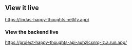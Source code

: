 ## View it live

https://lindas-happy-thoughts.netlify.app/

### View the backend live

https://project-happy-thoughts-api-auhzlcxnrq-lz.a.run.app/
